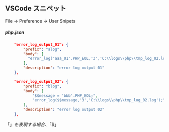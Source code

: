 ## VSCode スニペット
File -> Preference -> User Snipets  


##### php.json
```json
    "error_log_output_01": {
        "prefix": "alog",
        "body": [
          "error_log('aaa_01'.PHP_EOL,'3','C:\\logs\\php\\tmp_log_02.log');"
        ],
        "description": "error log output 01"
    },

    "error_log_output_02": {
        "prefix": "blog",
        "body": [
            "$$message = 'bbb'.PHP_EOL;",
            "error_log($$message,'3','C:\\logs\\php\\tmp_log_02.log');",
        ],
        "description": "error log output 02"
    },
```

「$」を表現する場合、「$$」  



